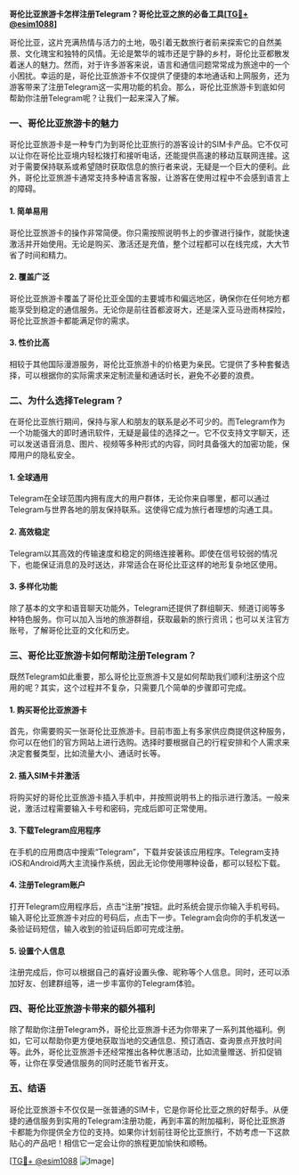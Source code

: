 **哥伦比亚旅游卡怎样注册Telegram？哥伦比亚之旅的必备工具[[TG💪+ @esim1088](https://t.me/s/esim1088)]**

哥伦比亚，这片充满热情与活力的土地，吸引着无数旅行者前来探索它的自然美景、文化瑰宝和独特的风情。无论是繁华的城市还是宁静的乡村，哥伦比亚都散发着迷人的魅力。然而，对于许多游客来说，语言和通信问题常常成为旅途中的一个小困扰。幸运的是，哥伦比亚旅游卡不仅提供了便捷的本地通话和上网服务，还为游客带来了注册Telegram这一实用功能的机会。那么，哥伦比亚旅游卡到底如何帮助你注册Telegram呢？让我们一起来深入了解。

### 一、哥伦比亚旅游卡的魅力

哥伦比亚旅游卡是一种专门为到哥伦比亚旅行的游客设计的SIM卡产品。它不仅可以让你在哥伦比亚境内轻松拨打和接听电话，还能提供高速的移动互联网连接。这对于需要保持联系或希望随时获取信息的旅行者来说，无疑是一个巨大的便利。此外，哥伦比亚旅游卡通常支持多种语言客服，让游客在使用过程中不会感到语言上的障碍。

#### 1. 简单易用
哥伦比亚旅游卡的操作非常简便。你只需按照说明书上的步骤进行操作，就能快速激活并开始使用。无论是购买、激活还是充值，整个过程都可以在线完成，大大节省了时间和精力。

#### 2. 覆盖广泛
哥伦比亚旅游卡覆盖了哥伦比亚全国的主要城市和偏远地区，确保你在任何地方都能享受到稳定的通信服务。无论你是前往首都波哥大，还是深入亚马逊雨林探险，哥伦比亚旅游卡都能满足你的需求。

#### 3. 性价比高
相较于其他国际漫游服务，哥伦比亚旅游卡的价格更为亲民。它提供了多种套餐选择，可以根据你的实际需求来定制流量和通话时长，避免不必要的浪费。

### 二、为什么选择Telegram？

在哥伦比亚旅行期间，保持与家人和朋友的联系是必不可少的。而Telegram作为一个功能强大的即时通讯软件，无疑是最佳的选择之一。它不仅支持文字聊天，还可以发送语音消息、图片、视频等多种形式的内容，同时具备强大的加密功能，保障用户的隐私安全。

#### 1. 全球通用
Telegram在全球范围内拥有庞大的用户群体，无论你来自哪里，都可以通过Telegram与世界各地的朋友保持联系。这使得它成为旅行者理想的沟通工具。

#### 2. 高效稳定
Telegram以其高效的传输速度和稳定的网络连接著称。即使在信号较弱的情况下，也能保证消息的及时送达，非常适合在哥伦比亚这样的地形复杂地区使用。

#### 3. 多样化功能
除了基本的文字和语音聊天功能外，Telegram还提供了群组聊天、频道订阅等多种特色服务。你可以加入当地的旅游群组，获取最新的旅行资讯；也可以关注官方账号，了解哥伦比亚的文化和历史。

### 三、哥伦比亚旅游卡如何帮助注册Telegram？

既然Telegram如此重要，那么哥伦比亚旅游卡又是如何帮助我们顺利注册这个应用的呢？其实，这个过程并不复杂，只需要几个简单的步骤即可完成。

#### 1. 购买哥伦比亚旅游卡
首先，你需要购买一张哥伦比亚旅游卡。目前市面上有多家供应商提供这种服务，你可以在他们的官方网站上进行选购。选择时要根据自己的行程安排和个人需求来决定套餐类型，比如流量大小、通话时长等。

#### 2. 插入SIM卡并激活
将购买好的哥伦比亚旅游卡插入手机中，并按照说明书上的指示进行激活。一般来说，激活过程需要输入卡号和密码，完成后即可正常使用。

#### 3. 下载Telegram应用程序
在手机的应用商店中搜索“Telegram”，下载并安装该应用程序。Telegram支持iOS和Android两大主流操作系统，因此无论你使用哪种设备，都可以轻松下载。

#### 4. 注册Telegram账户
打开Telegram应用程序后，点击“注册”按钮。此时系统会提示你输入手机号码。输入哥伦比亚旅游卡对应的号码后，点击下一步。Telegram会向你的手机发送一条验证码短信，输入收到的验证码后即可完成注册。

#### 5. 设置个人信息
注册完成后，你可以根据自己的喜好设置头像、昵称等个人信息。同时，还可以添加好友、创建群组等，进一步丰富你的Telegram体验。

### 四、哥伦比亚旅游卡带来的额外福利

除了帮助你注册Telegram外，哥伦比亚旅游卡还为你带来了一系列其他福利。例如，它可以帮助你更方便地获取当地的交通信息、预订酒店、查询景点开放时间等。此外，哥伦比亚旅游卡还经常推出各种优惠活动，比如流量赠送、折扣促销等，让你在享受通信服务的同时还能节省开支。

### 五、结语

哥伦比亚旅游卡不仅仅是一张普通的SIM卡，它是你哥伦比亚之旅的好帮手。从便捷的通信服务到实用的Telegram注册功能，再到丰富的附加福利，哥伦比亚旅游卡都能为你提供全方位的支持。如果你计划前往哥伦比亚旅行，不妨考虑一下这款贴心的产品吧！相信它一定会让你的旅程更加愉快和顺畅。

[[TG💪+ @esim1088](https://t.me/s/esim1088) ![Image](https://i.postimg.cc/4NQfJmqS/Snipaste-2025-05-13-00-14-12.png)]